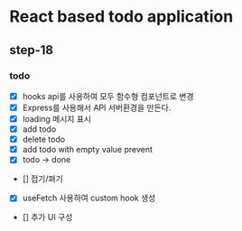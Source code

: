 # React based todo application

## step-18

### todo

- [x] hooks api를 사용하여 모두 함수형 컴포넌트로 변경
- [x] Express를 사용해서 API 서버환경을 만든다.
- [x] loading 메시지 표시
- [x] add todo
- [x] delete todo
- [x] add todo with empty value prevent
- [x] todo -> done
- [] 접기/펴기
- [x] useFetch 사용하여 custom hook 생성
- [] 추가 UI 구성
